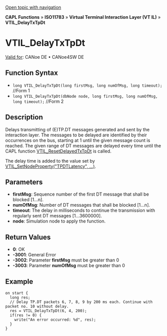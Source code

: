 [Open topic with navigation](../../../../../../CANoeDEFamily.htm#Topics/CAPLFunctions/ISO11783/ISOInteractionLayerVT/Functions/CAPLfunctionIso11783VTILDelayTxTpDt.md)

**CAPL Functions** » **ISO11783** » **Virtual Terminal Interaction Layer (VT IL)** » **VTIL_DelayTxTpDt**

# VTIL_DelayTxTpDt

[Valid for](../../../../Shared/FeatureAvailability.md): CANoe DE • CANoe4SW DE

## Function Syntax

- `long VTIL_DelayTxTpDt(long firstMsg, long numOfMsg, long timeout);` //Form 1
- `long VTIL_DelayTxTpDt(dbNode node, long firstMsg, long numOfMsg, long timeout);` //Form 2

## Description

Delays transmitting of (E)TP.DT messages generated and sent by the interaction layer. The messages to be delayed are identified by their occurrences on the bus, starting at 1 until the given message count is reached. The given range of DT messages are delayed every time until the CAPL function [VTIL_ResetDelayedTxTpDt](CAPLfunctionIso11783VTILResetDelayedTxTpDt.md) is called.

The delay time is added to the value set by [VTIL_SetNodeProperty("TPDTLatency", …)](CAPLfunctionIso11783VTILSetNodeProperty.md).

## Parameters

- **firstMsg**: Sequence number of the first DT message that shall be blocked [1…n].
- **numOfMsg**: Number of DT messages that shall be blocked [1…n].
- **timeout**: The delay in milliseconds to continue the transmission with regularly sent DT messages [1…3600000].
- **node**: Simulation node to apply the function.

## Return Values

- **0**: OK
- **-3001**: General Error
- **-3002**: Parameter **firstMsg** must be greater than 0
- **-3003**: Parameter **numOfMsg** must be greater than 0

## Example

```plaintext
on start {
  long res;
  // Delay TP.DT packets 6, 7, 8, 9 by 200 ms each. Continue with packet no. 10 without delay.
  res = VTIL_DelayTxTpDt(6, 4, 200);
  if(res != 0) {
    write("An error occurred: %d", res);
  }
}
```